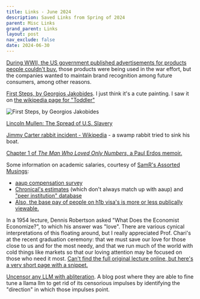 ```yaml
---
title: Links - June 2024
description: Saved Links from Spring of 2024
parent: Misc Links
grand_parent: Links
layout: post
nav_exclude: false
date: 2024-06-30
---
```



[During WWII, the US government published advertisements for products people couldn't buy.](https://www.nationalgeographic.com/history/article/141207-world-war-advertising-consumption-anniversary-people-photography-culture) those products were being used in the war effort, but the companies wanted to maintain brand recognition among future consumers, among other reasons.

[First Steps, by Georgios Jakobides](https://en.wikipedia.org/wiki/First_Steps_(painting)). I just think it's a cute painting. I saw it on [the wikipedia page for "Toddler"](https://en.wikipedia.org/wiki/Toddler)

![First Steps, by Georgios Jakobides](https://upload.wikimedia.org/wikipedia/commons/8/81/The_First_Steps_1893.jpg)

[Lincoln Mullen: The Spread of U.S. Slavery](https://lincolnmullen.com/projects/slavery/)

[Jimmy Carter rabbit incident  - Wikipedia](https://en.wikipedia.org/wiki/Jimmy_Carter_rabbit_incident) -  a swamp rabbit tried to sink his boat.

[Chapter 1 of *The Man Who Loved Only Numbers*, a Paul Erdos memoir.](https://archive.nytimes.com/www.nytimes.com/books/first/h/hoffman-man.html)


Some information on academic salaries, courtesy of [SamR's Assorted Musings](https://rebelsky.cs.grinnell.edu/musings/salaries-2023-05-07):
- [aaup compensation survey](https://www.aaup.org/our-work/research/FCS)
- [Chronical's estimates](https://www.chronicle.com/article/explore-faculty-salaries-at-3-500-colleges-2012-20) (which don't always match up with aaup) and ["peer institution" database](https://www.chronicle.com/article/who-does-your-college-think-its-peers-are)
- [Also, the base pay of people on h1b visa's is more or less publically viewable.](https://h1bdata.info/)

In a 1954 lecture, Dennis Robertson asked "What Does the Economist Economize?", to which his answer was "love". There are various cynical interpretations of this floating around, but I really appreciated Prof. Chari's at the recent graduation ceremony: that we must save our love for those close to us and for the most needy, and that we run much of the world with cold things like markets so that our loving attention may be focused on those who need it most. [Can't find the full original lecture online, but here's a very short page with a snippet.](https://cafehayek.com/2020/05/bonus-quotation-of-the-day-462.html)


[Uncensor any LLM with abliteration](https://huggingface.co/blog/mlabonne/abliteration). A blog post where they are able to fine tune a llama llm to get rid of its censorious impulses by identifying the "direction" in which those impulses point.














